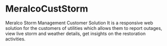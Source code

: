 # MeralcoCustStorm
Meralco Storm Management Customer Solution
It is a responsive web solution for the customers of utilities which allows them to report outages, view live storm and weather details, get insights on the restoration activities.
